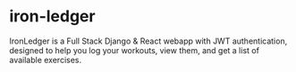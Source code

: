 # iron-ledger
IronLedger is a Full Stack Django &amp; React webapp with JWT authentication, designed to help you log your workouts, view them, and get a list of available exercises. 
